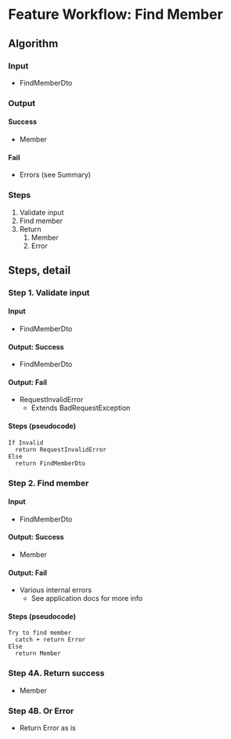 # Feature Workflow: Find Member

## Algorithm

### Input

- FindMemberDto

### Output

#### Success

- Member

#### Fail

- Errors (see Summary)

### Steps

1. Validate input
2. Find member
3. Return
   1. Member
   2. Error

## Steps, detail

### Step 1. Validate input

#### Input

- FindMemberDto

#### Output: Success

- FindMemberDto

#### Output: Fail

- RequestInvalidError
  - Extends BadRequestException

#### Steps (pseudocode)

```
If Invalid
  return RequestInvalidError
Else
  return FindMemberDto
```

### Step 2. Find member

#### Input

- FindMemberDto

#### Output: Success

- Member

#### Output: Fail

- Various internal errors
  - See application docs for more info

#### Steps (pseudocode)

```
Try to find member
  catch + return Error
Else
  return Member
```

### Step 4A. Return success

- Member

### Step 4B. Or Error

- Return Error as is
